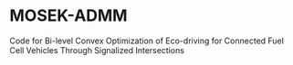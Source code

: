 # MOSEK-ADMM
Code for Bi-level Convex Optimization of Eco-driving for Connected Fuel Cell Vehicles Through Signalized Intersections
